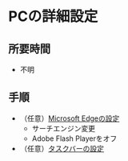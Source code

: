 # PCの詳細設定

## 所要時間

- 不明

## 手順

- （任意）[Microsoft Edgeの設定](pc-advanced-edge.md) 
  - サーチエンジン変更
  - Adobe Flash Playerをオフ
- （任意）[タスクバーの設定](pc-advanced-taskbar.md)
